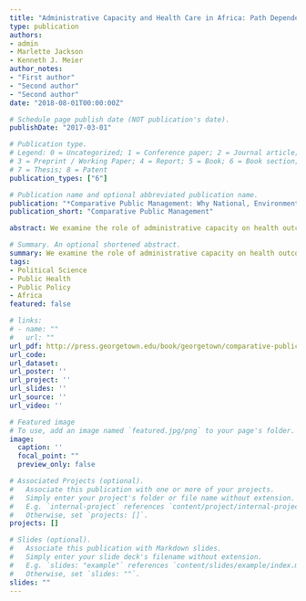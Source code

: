 ```yaml
---
title: "Administrative Capacity and Health Care in Africa: Path Dependence as a Contextual Variable"
type: publication
authors:
- admin
- Marlette Jackson
- Kenneth J. Meier
author_notes:
- "First author"
- "Second author"
- "Second author"
date: "2018-08-01T00:00:00Z"

# Schedule page publish date (NOT publication's date).
publishDate: "2017-03-01"

# Publication type.
# Legend: 0 = Uncategorized; 1 = Conference paper; 2 = Journal article;
# 3 = Preprint / Working Paper; 4 = Report; 5 = Book; 6 = Book section;
# 7 = Thesis; 8 = Patent
publication_types: ["6"]

# Publication name and optional abbreviated publication name.
publication: "*Comparative Public Management: Why National, Environmental, and Organizational Context Matter*"
publication_short: "Comparative Public Management"

abstract: We examine the role of administrative capacity on health outcomes in 36 African nations using the path dependence of being a British colony as the contextual variable.

# Summary. An optional shortened abstract.
summary: We examine the role of administrative capacity on health outcomes in 36 African nations using the path dependence of being a British colony as the contextual variable.
tags:
- Political Science
- Public Health
- Public Policy
- Africa
featured: false

# links:
# - name: ""
#   url: ""
url_pdf: http://press.georgetown.edu/book/georgetown/comparative-public-management
url_code: 
url_dataset:
url_poster: ''
url_project: ''
url_slides: ''
url_source: ''
url_video: ''

# Featured image
# To use, add an image named `featured.jpg/png` to your page's folder. 
image:
  caption: ''
  focal_point: ""
  preview_only: false

# Associated Projects (optional).
#   Associate this publication with one or more of your projects.
#   Simply enter your project's folder or file name without extension.
#   E.g. `internal-project` references `content/project/internal-project/index.md`.
#   Otherwise, set `projects: []`.
projects: []

# Slides (optional).
#   Associate this publication with Markdown slides.
#   Simply enter your slide deck's filename without extension.
#   E.g. `slides: "example"` references `content/slides/example/index.md`.
#   Otherwise, set `slides: ""`.
slides: ""
---
```



